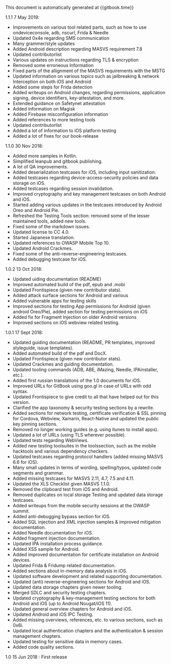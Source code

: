 This document is automatically generated at {{gitbook.time}}

1.1.1 7 May 2019:

- Improvements on various tool related parts, such as how to use ondeviceconsole, adb, nscurl, Frida & Needle
- Updated 0x4e regarding SMS communication
- Many grammer/style updates
- Added Android description regarding MASVS requirement 7.8
- Updated contributorlist
- Various updates on instructions regarding TLS & encryption
- Removed some erroneous Information
- Fixed parts of the allignment of the MASVS requirements with the MSTG
- Updated information on various topics such as jailbreaking & network Interception on both iOS and Android
- Added some steps for Frida detection
- Added writeups on Android changes, regarding permissions, application signing, device identifiers, key-attestation, and more.
- Extended guidance on Safetynet attestation
- Added information on Magisk
- Added Firebase misconfiguration information
- Added references to more testing tools
- Updated contributorlist
- Added a lot of information to iOS platform testing
- Added a lot of fixes for our book-release

1.1.0 30 Nov 2018:

- Added more samples in Kotlin.
- Simplified leanpub and gitbook publishing.
- A lot of QA improvements.
- Added deserialization testcases for iOS, including input sanitization.
- Added testcases regarding device-access-security policies and data storage on iOS.
- Added testcases regarding session invalidation.
- Improved cryptography and key management testcases on both Android and iOS.
- Started adding various updates in the testcases introduced by Android Oreo and Android Pie.
- Refreshed the Testing Tools section: removed some of the lesser maintained tools, added new tools.
- Fixed some of the markdown issues.
- Updated license to CC 4.0.
- Started Japanese translation.
- Updated references to OWASP Mobile Top 10.
- Updated Android Crackmes.
- Fixed some of the anti-reverse-engineering testcases.
- Added debugging testcase for iOS.

1.0.2 13 Oct 2018:

- Updated uiding documentation (README)
- Improved automated build of the pdf, epub and .mobi
- Updated Frontispiece (given new contributor stats).
- Added attack surface sections for Android and various
- Added vulnerable apps for testing skills
- Improved sections for testing App permissions for Android (given android Oreo/Pie), added section for testing permissions on iOS
- Added fix for Fragment Injection on older Android versions
- Improved sections on iOS webview related testing.

1.0.1 17 Sept 2018:

- Updated guiding documentation (README, PR templates, improved styleguide, issue templates).
- Added automated build of the pdf and DocX.
- Updated Frontispiece (given new contributor stats).
- Updated Crackmes and guiding documentation.
- Updated tooling commands (ADB, ABE, iMazing, Needle, IPAinstaller, etc.).
- Added first russian translations of the 1.0 documents for iOS.
- Improved URLs for GitBook using goo.gl in case of URLs with odd syntax.
- Updated Frontispiece to give credit to all that have helped out for this version.
- Clarified the app taxonomy & security testing sections by a rewrite.
- Added sections for network testing, certificate verification & SSL pinning for Cordova, Webview, Xamarin, React-Native and updated the public key pinning sections.
- Removed no longer working guides (e.g. using itunes to install apps).
- Updated a lot of URLs (using TLS wherever possible).
- Updated tests regarding WebViews.
- Added new testing toolsuites in the toolssection, such as the mobile hacktools and various dependency checkers.
- Updated testcases regarding protocol handlers (added missing MASVS 6.6 for iOS).
- Many small updates in terms of wording, spelling/typos, updated code segments and grammar.
- Added missing testcases for MASVS 2.11, 4.7, 7.5 and 4.11.
- Updated the XLS Checklist given MASVS 1.1.0.
- Removed the clipboard test from iOS and Android.
- Removed duplicates on local storage Testing and updated data storage testcases.
- Added writeups from the mobile security sessions at the OWASP summit.
- Added anti-debugging bypass section for iOS.
- Added SQL injection and XML injection samples & improved mitigation documentation.
- Added Needle documentation for iOS.
- Added fragment injection documentation.
- Updated IPA installation process guidance.
- Added XSS sample for Android.
- Added improved documentation for certificate installation on Android devices.
- Updated Frida & Fridump related documentation.
- Added sections about in-memory data analysis in iOS.
- Updated software development and related supporting documentation.
- Updated (anti) reverse-engineering sections for Android and iOS.
- Updated data storage chapters given newer tooling.
- Merged SDLC and security testing chapters.
- Updated cryptography & key-management testing sections for both Android and iOS (up to Android Nougat/iOS 11).
- Updated general overview chapters for Android and iOS.
- Updated Android and iOS IPC Testing.
- Added missing overviews, references, etc. to various sections, such as 0x6i.
- Updated local authentication chapters and the authenticaiton & session management chapters.
- Updated testing for sensitive data in memory cases.
- Added code quality sections.

1.0 15 Jun 2018 : First release

